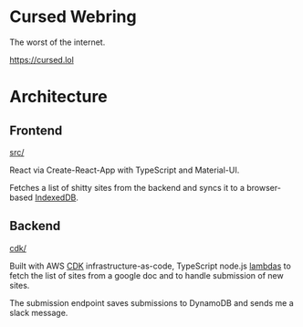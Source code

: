 # Cursed Webring

The worst of the internet.

https://cursed.lol


# Architecture
## Frontend 
[src/](tree/master/cdk)

React via Create-React-App with TypeScript and Material-UI.

Fetches a list of shitty sites from the backend and syncs it to a browser-based [IndexedDB](https://developer.mozilla.org/en-US/docs/Web/API/IndexedDB_API).

## Backend
[cdk/](tree/master/cdk)

Built with AWS [CDK](https://docs.aws.amazon.com/cdk/latest/guide/home.html) infrastructure-as-code, TypeScript node.js [lambdas](https://github.com/revmischa/cursed-webring/blob/master/cdk/resources/cursedSites.ts) to fetch the list of sites from a google doc and to handle submission of new sites.

The submission endpoint saves submissions to DynamoDB and sends me a slack message.
